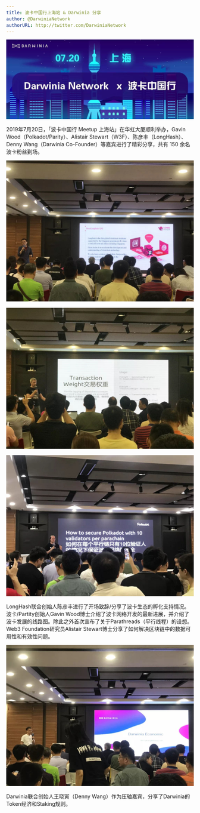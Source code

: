 ```yaml
---
title: 波卡中国行上海站 & Darwinia 分享
author: @DarwiniaNetwork
authorURL: http://twitter.com/DarwiniaNetwork
---
```


![](assets/doc2-1.jpeg)

2019年7月20日，「波卡中国行 Meetup 上海站」在华虹大厦顺利举办，Gavin Wood（Polkadot/Parity）、Alistair Stewart（W3F）、陈彦丰（LongHash）、Denny Wang（Darwinia Co-Founder）等嘉宾进行了精彩分享，共有 150 余名波卡粉丝到场。

<!--truncate-->

![](assets/doc2-2.jpeg)

![](assets/doc2-3.jpeg)

![](assets/doc2-4.jpeg)

LongHash联合创始人陈彦丰进行了开场致辞/分享了波卡生态的孵化支持情况。波卡/Partity创始人Gavin Wood博士介绍了波卡网络开发的最新进展，并介绍了波卡发展的线路图。除此之外首次宣布了关于Parathreads（平行线程）的设想。Web3 Foundation研究员Alistair Stewart博士分享了如何解决区块链中的数据可用性和有效性问题。

![](assets/doc2-5.jpeg)

Darwinia联合创始人王晓寅（Denny Wang）作为压轴嘉宾，分享了Darwinia的 Token经济和Staking规则。